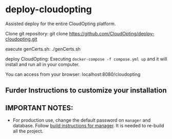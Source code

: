 # deploy-cloudopting
Assisted deploy for the entire CloudOpting platform.

Clone git repository: git clone https://github.com/CloudOpting/deploy-cloudopting.git

execute genCerts.sh: ./genCerts.sh

deploy CloudOpting: Executing `docker-compose -f compose.yml up` and it will install and run all in your computer.

You can access from your browser: localhost:8080/cloudopting

## Furder Instructions to customize your installation


## IMPORTANT NOTES:

- For production use, change the default password on `manager` and database. Follow [build instructions for manager](manager/build-instructions.md). It is needed to re-build all the project.